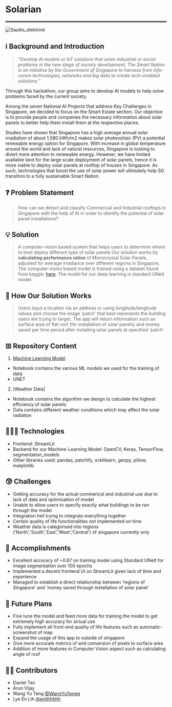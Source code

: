 # Solarian 
<hr style="border:2px solid gray"> 

![Saulės_elektrinė](https://user-images.githubusercontent.com/101797615/193462573-1104331e-721b-4206-b1e0-87973e132be2.jpeg)

## ℹ Background and Introduction
> *"Develop AI models or IoT solutions that solve industrial or social problems in the new stage of society development. The Smart Nation is an initiative by the Government of Singapore to harness from info-comm technologies, networks and big data to create tech-enabled solutions."* 

Through this hackathon, our group aims to develop AI models to help solve problems faced by the current society.

Among the seven National AI Projects that address Key Challenges in Singapore, we decided to focus on the Smart Estate section. Our objective is to provide people and companies the necessary information about solar panels to better help them install them at the respective places.

Studies have shown that Singapore has a high average annual solar irradiation of about 1,580 kWh/m2 makes solar photovoltaic (PV) a potential renewable energy option for Singapore. With increase in global temperature around the world and lack of natural resources, Singapore is looking to divert more attention to renewable energy. However, we have limited available land for the large scale deployment of solar panels, hence it is more viable to deploy solar panels at rooftop of houses in Singapore. As such, technologies that boost the use of solar power will ultimately help SG transition to a fully sustainable Smart Nation

## ❓ Problem Statement
> How can we detect and classify Commercial and Industrial rooftops in Singapore with the help of AI in order to identify the potential of solar panel installations?

## 💡 Solution
> A computer-vision based system that helps users to determine where to best deploy different type of solar panels
Our solution works by **calculating performance ratios** of Monocrystal Solar Panels, adjusted for average irradiance over different regions in Singapore. The computer-vision based model is trained using a dataset found from kaggle: [here](https://www.kaggle.com/datasets/humansintheloop/semantic-segmentation-of-aerial-imagery). The model for our deep learning is standard UNett model.

## 🤔 How Our Solution Works
> Users input a location via an address or using longitude/langitude values and choose the image 'patch' that best represents the building users are trying to target. The app will return information such as surface area of flat roof (for installation of solar panels) and money saved per time period after installing solar panels at specified 'patch'.

## 𝌞 Repository Content
1. [Machine Learning Model](https://github.com/enlihhhhh/MLDA-DLW-Project-Solarian/blob/main/Training.ipynb)
  - Notebook contains the various ML models we used for the training of data
  - UNET
2. [Weather Data]
  - Notebook contains the algorithm we design to calculate the highest efficiency of solar panels
  - Data contains different weather conditions which may affect the solar radiation

## 🧑🏻‍💻 Technologies
* Frontend: StreamLit
* Backend for our Machine-Learning Model: OpenCV, Keras, TensorFlow, segmentation_models
* Other libraries used: pandas, patchify, sckitlearn, geopy, pillow, matplotlib

## 😰 Challenges
* Getting accuracy for the actual commerical and industrial use due to lack of data and optimisation of model
* Unable to allow users to specify exactly what buildings to be ran through the model
* Integration hell trying to integrate everything together
* Certain quality of life functionalities not implemented on time 
* Weather data is categorised into regions ('North','South','East','West','Central') of singapore currently only

## 🥇 Accomplishments
* Excellent accuracy of ~0.87 on training model using Standard UNett for image segmentation over 100 epochs
* Implemented a decent frontend UI on StreamLit given lack of time and experience
* Managed to establish a direct relationship between 'regions of Singapore' and 'money saved through installation of solar panel'

## 👀 Future Plans
* Fine tune the model and feed more data for training the model to get extremely high accuracy for actual use
* Fully implement all front-end quality of life features such as automatic-screenshot of map
* Expand the usage of this app to outside of singapore
* Give more accurate metrics of and conversion of pixels to surface area
* Addition of more features in Computer Vision aspect such as calculating angle of roof 

## ✍🏻 Contributors
* Daniel Tan
* Arun Vijay
* Wang Yu Teng [@WangYuTengg](https://github.com/WangYuTengg)
* Lye En Lih [@enlihhhhh](https://github.com/enlihhhhh)

